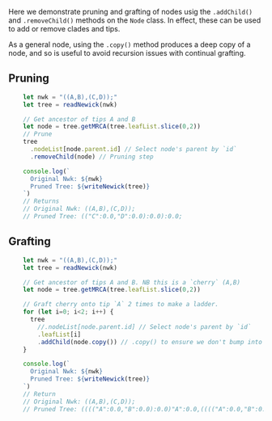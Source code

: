 Here we demonstrate pruning and grafting of nodes usig the `.addChild()` and `.removeChild()` methods on the `Node` class. In effect, these can be used to add or remove clades and tips.

As a general node, using the `.copy()` method produces a deep copy of a node, and so is useful to avoid recursion issues with continual grafting.

## Pruning
```typescript
    let nwk = "((A,B),(C,D));"
    let tree = readNewick(nwk)  

    // Get ancestor of tips A and B
    let node = tree.getMRCA(tree.leafList.slice(0,2))
    // Prune
    tree
      .nodeList[node.parent.id] // Select node's parent by `id`
      .removeChild(node) // Pruning step

    console.log(`
      Original Nwk: ${nwk}
      Pruned Tree: ${writeNewick(tree)}
    `)
    // Returns
    // Original Nwk: ((A,B),(C,D));
    // Pruned Tree: (("C":0.0,"D":0.0):0.0):0.0;
```

## Grafting
```typescript
    let nwk = "((A,B),(C,D));"
    let tree = readNewick(nwk)  

    // Get ancestor of tips A and B. NB this is a `cherry` (A,B)
    let node = tree.getMRCA(tree.leafList.slice(0,2))

    // Graft cherry onto tip `A` 2 times to make a ladder.
    for (let i=0; i<2; i++) {
      tree
        //.nodeList[node.parent.id] // Select node's parent by `id`
        .leafList[i]
        .addChild(node.copy()) // .copy() to ensure we don't bump into recursion issues
    }

    console.log(`
      Original Nwk: ${nwk}
      Pruned Tree: ${writeNewick(tree)}
    `)
    // Return
    // Original Nwk: ((A,B),(C,D));
    // Pruned Tree: (((("A":0.0,"B":0.0):0.0)"A":0.0,(((("A":0.0,"B":0.0):0.0)"A":0.0,"B":0.0):0.0)"B":0.0):0.0,("C":0.0,"D":0.0):0.0):0.0;
```